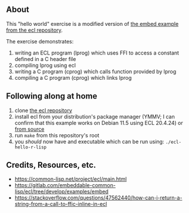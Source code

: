 ## About
This "hello world" exercise is a modified version of [the embed example from
the ecl repository](https://gitlab.com/embeddable-common-lisp/ecl/blob/develop/examples/embed/README).

The exercise demonstrates:
  1. writing an ECL program (lprog) which uses FFI to access a constant defined
  in a C header file
  2. compiling lprog using ecl
  3. writing a C program (cprog) which calls function provided by lprog
  4. compiling a C program (cprog) which links lprog

## Following along at home
1. clone [the ecl repository](https://gitlab.com/embeddable-common-lisp/ecl)
2. install ecl from your distribution's package manager (YMMV; I can confirm that this example works on Debian 11.5 using ECL 20.4.24) or [from source](https://common-lisp.net/project/ecl/static/manual/pr01s06.html)
3. run `make` from this repository's root
4. you _should_ now have and executable which can be run using:
`./ecl-hello-r-lisp`

## Credits, Resources, etc.
- https://common-lisp.net/project/ecl/main.html
- https://gitlab.com/embeddable-common-lisp/ecl/tree/develop/examples/embed
- https://stackoverflow.com/questions/47562440/how-can-i-return-a-string-from-a-call-to-ffic-inline-in-ecl
